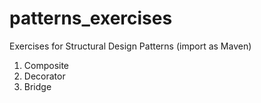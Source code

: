 # patterns_exercises
Exercises for Structural Design Patterns (import as Maven)
1) Composite
2) Decorator
3) Bridge